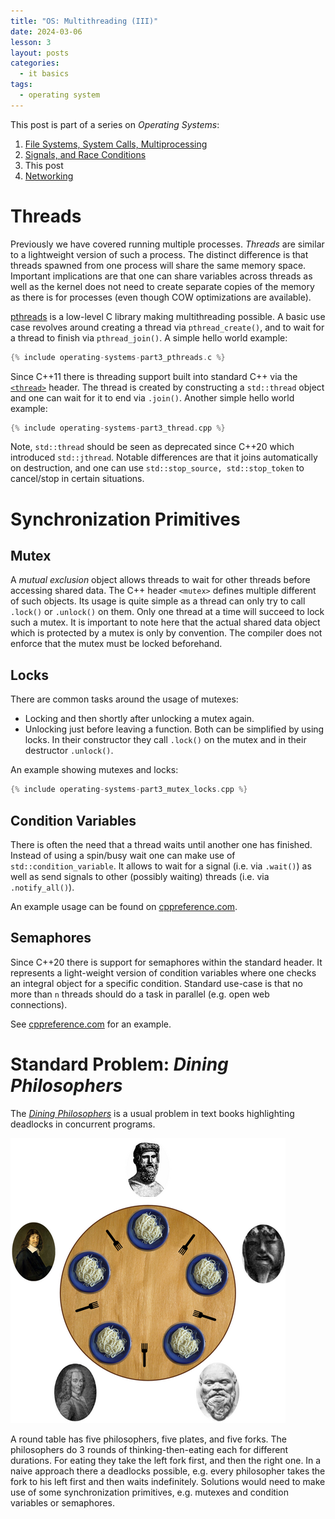 ```yaml
---
title: "OS: Multithreading (III)"
date: 2024-03-06
lesson: 3
layout: posts
categories:
  - it basics
tags:
  - operating system
---
```


This post is part of a series on _Operating Systems_:
1. [File Systems, System Calls, Multiprocessing](2024-03-04-operating-systems-part1)
2. [Signals, and Race Conditions](2024-03-05-operating-systems-part2)
3. This post
4. [Networking](2024-03-09-operating-systems-part4)

# Threads

Previously we have covered running multiple processes.
_Threads_ are similar to a lightweight version of such a process.
The distinct difference is that threads spawned from one process will share the same memory space.
Important implications are that one can share variables across threads as well as the kernel does not need to create separate copies of the memory as there is for processes (even though COW optimizations are available).

[pthreads](https://www.man7.org/linux/man-pages/man7/pthreads.7.html) is a low-level C library making multithreading possible.
A basic use case revolves around creating a thread via `pthread_create()`, and to wait for a thread to finish via `pthread_join()`.
A simple hello world example:
```c
{% include operating-systems-part3_pthreads.c %}
```

Since C++11 there is threading support built into standard C++ via the [`<thread>`](https://en.cppreference.com/w/cpp/thread) header.
The thread is created by constructing a `std::thread` object and one can wait for it to end via `.join()`.
Another simple hello world example:
```c++
{% include operating-systems-part3_thread.cpp %}
```
Note, `std::thread` should be seen as deprecated since C++20 which introduced `std::jthread`.
Notable differences are that it joins automatically on destruction, and one can use `std::stop_source, std::stop_token` to cancel/stop in certain situations.

# Synchronization Primitives

## Mutex

A _mutual exclusion_ object allows threads to wait for other threads before accessing shared data.
The C++ header `<mutex>` defines multiple different of such objects.
Its usage is quite simple as a thread can only try to call `.lock()` or `.unlock()` on them.
Only one thread at a time will succeed to lock such a mutex.
It is important to note here that the actual shared data object which is protected by a mutex is only by convention.
The compiler does not enforce that the mutex must be locked beforehand.

## Locks

There are common tasks around the usage of mutexes:
- Locking and then shortly after unlocking a mutex again.
- Unlocking just before leaving a function.
Both can be simplified by using locks.
In their constructor they call `.lock()` on the mutex and in their destructor `.unlock()`.

An example showing mutexes and locks:
```c++
{% include operating-systems-part3_mutex_locks.cpp %}
```

## Condition Variables

There is often the need that a thread waits until another one has finished.
Instead of using a spin/busy wait one can make use of `std::condition_variable`.
It allows to wait for a signal (i.e. via `.wait()`) as well as send signals to other (possibly waiting) threads (i.e. via `.notify_all()`).

An example usage can be found on [cppreference.com](https://en.cppreference.com/w/cpp/thread/condition_variable).

## Semaphores

Since C++20 there is support for semaphores within the standard <semaphore> header.
It represents a light-weight version of condition variables where one checks an integral object for a specific condition.
Standard use-case is that no more than `n` threads should do a task in parallel (e.g. open web connections).

See [cppreference.com](https://en.cppreference.com/w/cpp/thread/counting_semaphore) for an example.

# Standard Problem: _Dining Philosophers_

The [_Dining Philosophers_](https://en.wikipedia.org/wiki/Dining_philosophers_problem) is a usual problem in text books highlighting deadlocks in concurrent programs.

![Philosophers think and eat](/assets/images/dining_philosophers.png)

A round table has five philosophers, five plates, and five forks.
The philosophers do 3 rounds of thinking-then-eating each for different durations.
For eating they take the left fork first, and then the right one.
In a naive approach there a deadlocks possible, e.g. every philosopher takes the fork to his left first and then waits indefinitely.
Solutions would need to make use of some synchronization primitives, e.g. mutexes and condition variables or semaphores.
